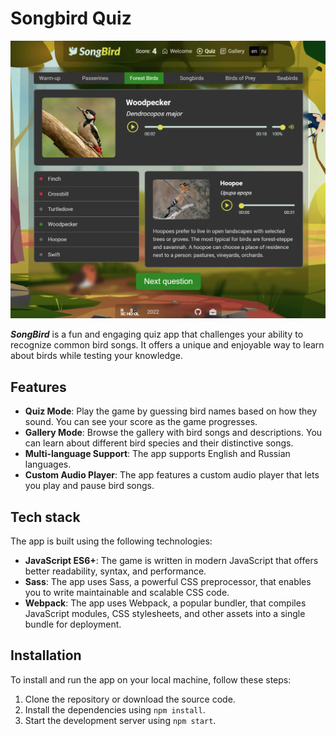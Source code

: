 # Songbird Quiz

<img src="screenshots/screenshot-1.jpg" alt="Songbird Screenshot"/>

**_SongBird_** is a fun and engaging quiz app that challenges your ability to recognize common bird songs. It offers a unique and enjoyable way to learn about birds while testing your knowledge.

## Features

- **Quiz Mode**: Play the game by guessing bird names based on how they sound. You can see your score as the game progresses.
- **Gallery Mode**: Browse the gallery with bird songs and descriptions. You can learn about different bird species and their distinctive songs.
- **Multi-language Support**: The app supports English and Russian languages.
- **Custom Audio Player**: The app features a custom audio player that lets you play and pause bird songs.

## Tech stack

The app is built using the following technologies:

- **JavaScript ES6+**: The game is written in modern JavaScript that offers better readability, syntax, and performance.
- **Sass**: The app uses Sass, a powerful CSS preprocessor, that enables you to write maintainable and scalable CSS code.
- **Webpack**: The app uses Webpack, a popular bundler, that compiles JavaScript modules, CSS stylesheets, and other assets into a single bundle for deployment.

## Installation

To install and run the app on your local machine, follow these steps:

1. Clone the repository or download the source code.
2. Install the dependencies using `npm install`.
3. Start the development server using `npm start`.
